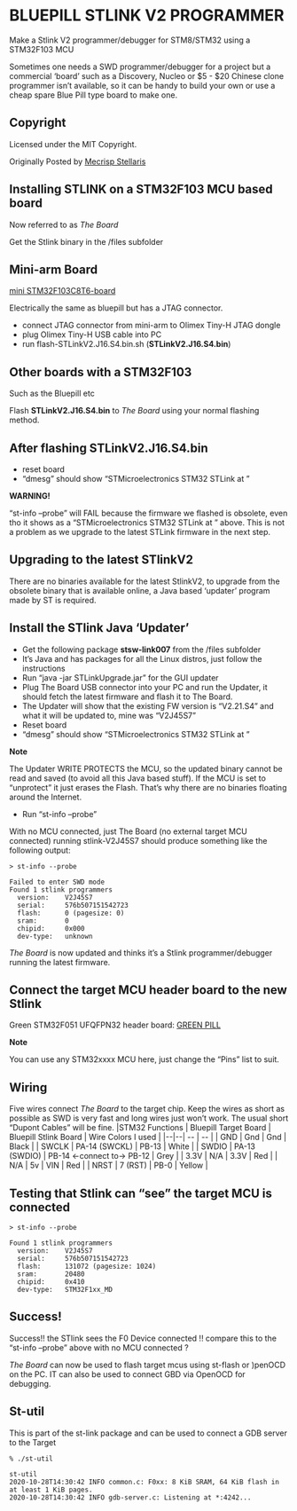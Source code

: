 # BLUEPILL STLINK V2 PROGRAMMER
Make a Stlink V2 programmer/debugger for STM8/STM32 using a STM32F103 MCU

Sometimes one needs a SWD programmer/debugger for a project but a commercial ‘board’ such as a Discovery, Nucleo or $5 - $20 Chinese clone programmer isn’t available, so it can be handy to build your own or use a cheap spare Blue Pill type board to make one.

## Copyright
Licensed under the MIT Copyright.

Originally Posted by [Mecrisp Stellaris](https://mecrisp-stellaris-folkdoc.sourceforge.io/bluepill-stlink-programmer.html)

## Installing STLINK on a STM32F103 MCU based board
Now referred to as _The Board_

Get the Stlink binary in the /files subfolder

## Mini-arm Board
[mini STM32F103C8T6-board](https://mecrisp-stellaris-folkdoc.sourceforge.io/stm32-boards.html?highlight=green%20pill#shenzhen-lc-mini-stm32f103c8t6-board)

Electrically the same as bluepill but has a JTAG connector.

 * connect JTAG connector from mini-arm to Olimex Tiny-H JTAG dongle
 * plug Olimex Tiny-H USB cable into PC
 * run flash-STLinkV2.J16.S4.bin.sh (**STLinkV2.J16.S4.bin**)

## Other boards with a STM32F103
Such as the Bluepill etc

Flash **STLinkV2.J16.S4.bin** to _The Board_ using your normal flashing method.

## After flashing STLinkV2.J16.S4.bin
 * reset board
 * “dmesg” should show “STMicroelectronics STM32 STLink at <whatever device>”

**WARNING!**

“st-info –probe” will FAIL because the firmware we flashed is obsolete, even tho it shows as a “STMicroelectronics STM32 STLink at <whatever device>” above. This is not a problem as we upgrade to the latest STLink firmware in the next step.

## Upgrading to the latest STlinkV2
There are no binaries available for the latest StlinkV2, to upgrade from the obsolete binary that is available online, a Java based ‘updater’ program made by ST is required.

## Install the STlink Java ‘Updater’
 * Get the following package **stsw-link007** from the /files subfolder
 * It’s Java and has packages for all the Linux distros, just follow the instructions
 * Run “java -jar STLinkUpgrade.jar” for the GUI updater
 * Plug The Board USB connector into your PC and run the Updater, it should fetch the latest firmware and flash it to The Board.
 * The Updater will show that the existing FW version is “V2.21.S4” and what it will be updated to, mine was “V2J45S7”
 * Reset board
 * “dmesg” should show “STMicroelectronics STM32 STLink at <whatever device>”

**Note**

The Updater WRITE PROTECTS the MCU, so the updated binary cannot be read and saved (to avoid all this Java based stuff). If the MCU is set to “unprotect” it just erases the Flash. That’s why there are no binaries floating around the Internet.

 * Run “st-info –probe”

With no MCU connected, just The Board (no external target MCU connected) running stlink-V2J45S7 should produce something like the following output:
```
> st-info --probe

Failed to enter SWD mode
Found 1 stlink programmers
  version:    V2J45S7
  serial:     576b507151542723
  flash:      0 (pagesize: 0)
  sram:       0
  chipid:     0x000
  dev-type:   unknown
```
_The Board_ is now updated and thinks it’s a Stlink programmer/debugger running the latest firmware.

## Connect the target MCU header board to the new Stlink
Green STM32F051 UFQFPN32 header board: [GREEN PILL](https://mecrisp-stellaris-folkdoc.sourceforge.io/stm32-boards.html?highlight=green%20pill#why-not-make-your-own-green-pill)

**Note**

You can use any STM32xxxx MCU here, just change the “Pins” list to suit.

## Wiring
Five wires connect _The Board_ to the target chip. Keep the wires as short as possible as SWD is very fast and long wires just won’t work. The usual short “Dupont Cables” will be fine.
|STM32 Functions  |  Bluepill Target Board | Bluepill Stlink Board  | Wire Colors I used |
|--|--| -- | --  |
| GND | Gnd | Gnd | Black  |
| SWCLK | PA-14 (SWCKL) | PB-13 | White  |
| SWDIO | PA-13 (SWDIO)	| PB-14 <-connect to-> PB-12 | Grey  |
| 3.3V | N/A | 3.3V | Red  |
| N/A | 5v | VIN |  Red |
| NRST | 7 (RST) | PB-0 | Yellow |


## Testing that Stlink can “see” the target MCU is connected
```
> st-info --probe

Found 1 stlink programmers
  version:    V2J45S7
  serial:     576b507151542723
  flash:      131072 (pagesize: 1024)
  sram:       20480
  chipid:     0x410
  dev-type:   STM32F1xx_MD

```
## Success!
Success!! the STlink sees the F0 Device connected !! compare this to the “st-info –probe” above with no MCU connected ?

_The Board_ can now be used to flash target mcus using st-flash or )penOCD on the PC. IT can also be used to connect GBD via OpenOCD for debugging.

## St-util
This is part of the st-link package and can be used to connect a GDB server to the Target
```
% ./st-util

st-util
2020-10-28T14:30:42 INFO common.c: F0xx: 8 KiB SRAM, 64 KiB flash in at least 1 KiB pages.
2020-10-28T14:30:42 INFO gdb-server.c: Listening at *:4242...
```
